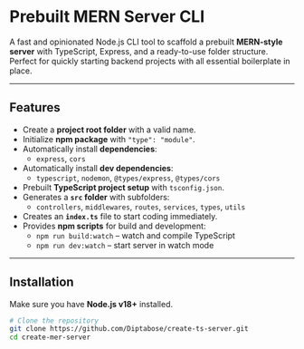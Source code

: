 # Prebuilt MERN Server CLI

A fast and opinionated Node.js CLI tool to scaffold a prebuilt **MERN-style server** with TypeScript, Express, and a ready-to-use folder structure. Perfect for quickly starting backend projects with all essential boilerplate in place.

---

## Features

- Create a **project root folder** with a valid name.
- Initialize **npm package** with `"type": "module"`.
- Automatically install **dependencies**:
  - `express`, `cors`
- Automatically install **dev dependencies**:
  - `typescript`, `nodemon`, `@types/express`, `@types/cors`
- Prebuilt **TypeScript project setup** with `tsconfig.json`.
- Generates a **`src` folder** with subfolders:
  - `controllers`, `middlewares`, `routes`, `services`, `types`, `utils`
- Creates an **`index.ts`** file to start coding immediately.
- Provides **npm scripts** for build and development:
  - `npm run build:watch` – watch and compile TypeScript
  - `npm run dev:watch` – start server in watch mode

---

## Installation

Make sure you have **Node.js v18+** installed.

```bash
# Clone the repository
git clone https://github.com/Diptabose/create-ts-server.git
cd create-mer-server

```
